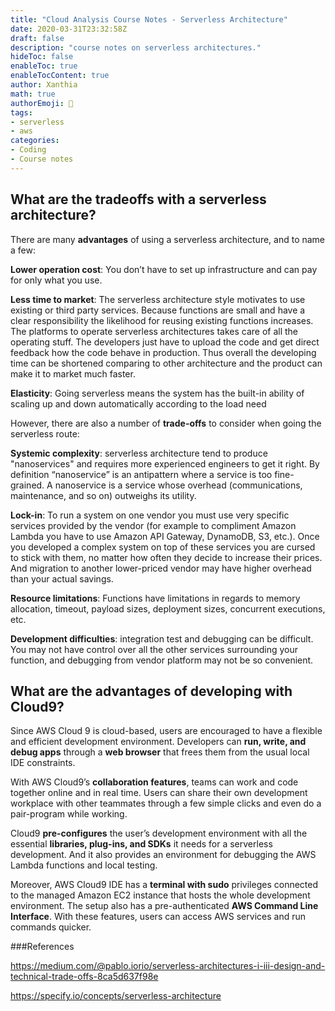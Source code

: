 ```yaml
---
title: "Cloud Analysis Course Notes - Serverless Architecture"
date: 2020-03-31T23:32:58Z
draft: false
description: "course notes on serverless architectures."
hideToc: false
enableToc: true
enableTocContent: true
author: Xanthia
math: true
authorEmoji: 🐹
tags:
- serverless
- aws
categories:
- Coding
- Course notes
---
```


##	What are the tradeoffs with a serverless architecture?

There are many **advantages** of using a serverless architecture, and to name a few:

**Lower operation cost**: You don’t have to set up infrastructure and can pay for only what you use.

**Less time to market**: The serverless architecture style motivates to use existing or third party services. Because functions are small and have a clear responsibility the likelihood for reusing existing functions increases. The platforms to operate serverless architectures takes care of all the operating stuff. The developers just have to upload the code and get direct feedback how the code behave in production. Thus overall the developing time can be shortened comparing to other architecture and the product can make it to market much faster.

**Elasticity**: Going serverless means the system has the built-in ability of scaling up and down automatically according to the load need


However, there are also a number of **trade-offs** to consider when going the serverless route:

**Systemic complexity**: serverless architecture tend to produce "nanoservices" and requires more experienced engineers to get it right. By definition “nanoservice” is an antipattern where a service is too fine-grained. A nanoservice is a service whose overhead (communications, maintenance, and so on) outweighs its utility.

**Lock-in**: To run a system on one vendor you must use very specific services provided by the vendor (for example to compliment Amazon Lambda you have to use Amazon API Gateway, DynamoDB, S3, etc.). Once you developed a complex system on top of these services you are cursed to stick with them, no matter how often they decide to increase their prices. And migration to another lower-priced vendor may have higher overhead than your actual savings. 

**Resource limitations**: Functions have limitations in regards to memory allocation, timeout, payload sizes, deployment sizes, concurrent executions, etc. 

**Development difficulties**: integration test and debugging can be difficult. You may not have control over all the other services surrounding your function, and debugging from vendor platform may not be so convenient.

## What are the advantages of developing with Cloud9?

Since AWS Cloud 9 is cloud-based, users are encouraged to have a flexible and efficient development environment. Developers can **run, write, and debug apps** through a **web browser** that frees them from the usual local IDE constraints.

With AWS Cloud9’s **collaboration features**, teams can work and code together online and in real time. Users can share their own development workplace with other teammates through a few simple clicks and even do a pair-program while working.

Cloud9 **pre-configures** the user’s development environment with all the essential **libraries, plug-ins, and SDKs** it needs for a serverless development. And it also provides an environment for debugging the AWS Lambda functions and local testing.

Moreover, AWS Cloud9 IDE has a **terminal with sudo** privileges connected to the managed Amazon EC2 instance that hosts the whole development environment. The setup also has a pre-authenticated **AWS Command Line Interface**. With these features, users can access AWS services and run commands quicker.

###References

https://medium.com/@pablo.iorio/serverless-architectures-i-iii-design-and-technical-trade-offs-8ca5d637f98e

https://specify.io/concepts/serverless-architecture
